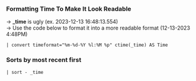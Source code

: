 






### Formatting Time To Make It Look Readable
-> **_time** is ugly (ex. 2023-12-13 16:48:13.554)\
-> Use the code below to format it into a more readable format (12-13-2023 4:48PM)
```
| convert timeformat="%m-%d-%Y %l:%M %p" ctime(_time) AS Time
```

### Sorts by most recent first
```
| sort - _time
``````
